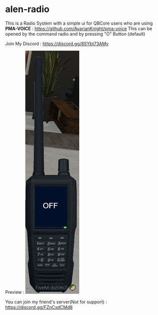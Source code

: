 # alen-radio

This is a Radio System with a simple ui for QBCore users who are using
**PMA-VOICE** : https://github.com/AvarianKnight/pma-voice
This can be opened by the command radio and by pressing "O" Button (default) 

Join My Discord : https://discord.gg/8SYbt73AMv

Preview : ![](images-preview/unknown.png) 


You can join my friend's server(Not for support) :
https://discord.gg/FZnCxdCMd8

